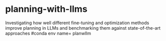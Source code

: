 # planning-with-llms
Investigating how well different fine-tuning and optimization methods improve planning in LLMs and benchmarking them against state-of-the-art approaches
#conda env name= planwllm
